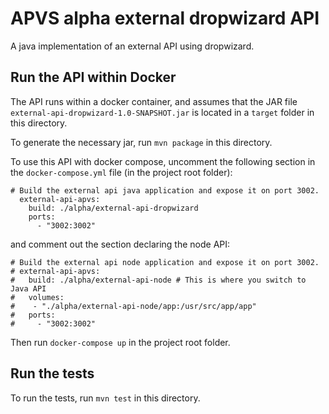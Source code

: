 # APVS alpha external dropwizard API

A java implementation of an external API using dropwizard.

## Run the API within Docker
The API runs within a docker container, and assumes that the JAR file `external-api-dropwizard-1.0-SNAPSHOT.jar` is located in a `target` folder in this directory.

To generate the necessary jar, run `mvn package` in this directory.

To use this API with docker compose, uncomment the following section in the `docker-compose.yml` file (in the project root folder):

```
# Build the external api java application and expose it on port 3002.
  external-api-apvs:
    build: ./alpha/external-api-dropwizard
    ports:
      - "3002:3002"
```

and comment out the section declaring the node API:

```
# Build the external api node application and expose it on port 3002.
# external-api-apvs:
#   build: ./alpha/external-api-node # This is where you switch to Java API
#   volumes:
#    - "./alpha/external-api-node/app:/usr/src/app/app"
#   ports:
#     - "3002:3002"
```

Then run `docker-compose up` in the project root folder.


## Run the tests
To run the tests, run `mvn test` in this directory.